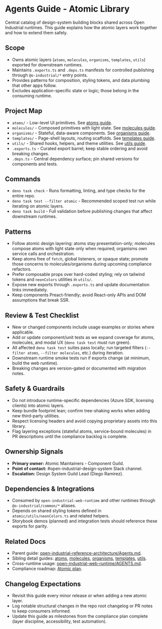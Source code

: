 # Agents Guide - Atomic Library

Central catalog of design-system building blocks shared across Open Industrial runtimes. This guide explains how the atomic layers work together and how to extend them safely.

## Scope

- Owns atomic layers (`atoms`, `molecules`, `organisms`, `templates`, `utils`) exported for downstream runtimes.
- Maintains `.exports.ts` and `.deps.ts` manifests for controlled publishing through `@o-industrial/*` entry points.
- Provides patterns for composition, styling tokens, and data plumbing that other apps follow.
- Excludes application-specific state or logic; those belong in the consuming runtime.

## Project Map

- `atoms/` - Low-level UI primitives. See [atoms guide](atoms/Agents.md).
- `molecules/` - Composed primitives with light state. See [molecules guide](molecules/Agents.md).
- `organisms/` - Stateful, data-aware components. See [organisms guide](organisms/Agents.md).
- `templates/` - Page-shell layouts, routing scaffolds. See [templates guide](templates/Agents.md).
- `utils/` - Shared hooks, helpers, and theme utilities. See [utils guide](utils/Agents.md).
- `.exports.ts` - Curated export barrel; keep stable ordering and avoid breaking changes.
- `.deps.ts` - Central dependency surface; pin shared versions for components and tests.

## Commands

- `deno task check` - Runs formatting, linting, and type checks for the entire repo.
- `deno task test --filter atomic` - Recommended scoped test run while iterating on atomic layers.
- `deno task build` - Full validation before publishing changes that affect downstream runtimes.

## Patterns

- Follow atomic design layering: atoms stay presentation-only; molecules compose atoms with light state only when required; organisms own service calls and orchestration.
- Keep atoms free of `fetch`, global listeners, or opaque state; promote those concerns to molecules/organisms during upcoming compliance refactors.
- Prefer composable props over hard-coded styling; rely on tailwind tokens and `neonColors` utilities in `utils/`.
- Expose new exports through `.exports.ts` and update documentation links immediately.
- Keep components Preact-friendly; avoid React-only APIs and DOM assumptions that break SSR.

## Review & Test Checklist

- New or changed components include usage examples or stories where applicable.
- Add or update component/unit tests as we expand coverage for atoms, molecules, and modal UX (`deno task test` must run green).
- All affected `deno task test` suites pass locally; run targeted filters (`--filter atoms`, `--filter molecules`, etc.) during iteration.
- Downstream runtime smoke tests run if exports change (at minimum, build the web runtime).
- Breaking changes are version-gated or documented with migration notes.

## Safety & Guardrails

- Do not introduce runtime-specific dependencies (Azure SDK, licensing clients) into atomic layers.
- Keep bundle footprint lean; confirm tree-shaking works when adding new third-party utilities.
- Respect licensing headers and avoid copying proprietary assets into this library.
- Flag layering exceptions (stateful atoms, service-bound molecules) in PR descriptions until the compliance backlog is complete.

## Ownership Signals

- **Primary owner:** Atomic Maintainers - Component Guild.
- **Point of contact:** #open-industrial-design-system Slack channel.
- **Escalation:** Design System Guild Lead (Diego Ramirez).

## Dependencies & Integrations

- Consumed by `open-industrial-web-runtime` and other runtimes through `@o-industrial/common/*` aliases.
- Depends on shared styling tokens defined in `atomic/utils/neonColors.ts` and related helpers.
- Storybook demos (planned) and integration tests should reference these exports for parity.

## Related Docs

- Parent guide: [open-industrial-reference-architecture/Agents.md](../Agents.md).
- Sibling detail guides: [atoms](atoms/Agents.md), [molecules](molecules/Agents.md), [organisms](organisms/Agents.md), [templates](templates/Agents.md), [utils](utils/Agents.md).
- Cross-runtime usage: [open-industrial-web-runtime/AGENTS.md](../../open-industrial-web-runtime/AGENTS.md).
- Compliance roadmap: [Atomic plan](../Atomic.plan.md).

## Changelog Expectations

- Revisit this guide every minor release or when adding a new atomic layer.
- Log notable structural changes in the repo root changelog or PR notes to keep consumers informed.
- Update this guide as milestones from the compliance plan complete (layer discipline, accessibility, test automation).
